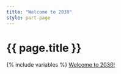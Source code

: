 ```yaml
---
title: "Welcome to 2030"
style: part-page
---
```


<h1>{{ page.title }}</h1>

{% include variables %}
[Welcome to 2030!](js-next-dest-placeholder)

